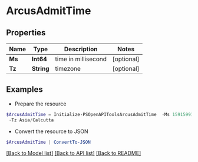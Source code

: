# ArcusAdmitTime
## Properties

Name | Type | Description | Notes
------------ | ------------- | ------------- | -------------
**Ms** | **Int64** | time in millisecond | [optional] 
**Tz** | **String** | timezone | [optional] 

## Examples

- Prepare the resource
```powershell
$ArcusAdmitTime = Initialize-PSOpenAPIToolsArcusAdmitTime  -Ms 1591599192000 `
 -Tz Asia/Calcutta
```

- Convert the resource to JSON
```powershell
$ArcusAdmitTime | ConvertTo-JSON
```

[[Back to Model list]](../README.md#documentation-for-models) [[Back to API list]](../README.md#documentation-for-api-endpoints) [[Back to README]](../README.md)

